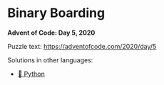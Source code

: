 # Binary Boarding

**Advent of Code: Day 5, 2020**

Puzzle text: <https://adventofcode.com/2020/day/5>

Solutions in other languages:

- [🐍 Python](../../../../python/2020/05_binary_boarding)
